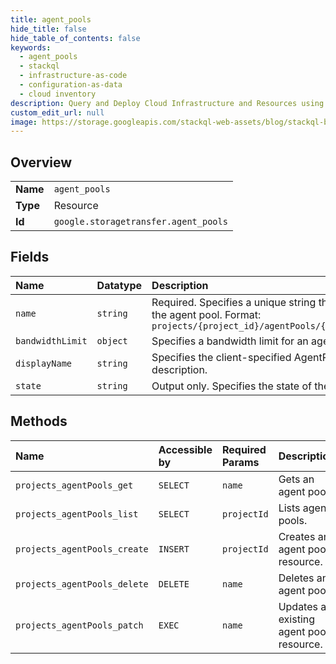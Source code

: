 ```yaml
---
title: agent_pools
hide_title: false
hide_table_of_contents: false
keywords:
  - agent_pools
  - stackql
  - infrastructure-as-code
  - configuration-as-data
  - cloud inventory
description: Query and Deploy Cloud Infrastructure and Resources using SQL
custom_edit_url: null
image: https://storage.googleapis.com/stackql-web-assets/blog/stackql-blog-post-featured-image.png
---
```

  
    

## Overview
<table><tbody>
<tr><td><b>Name</b></td><td><code>agent_pools</code></td></tr>
<tr><td><b>Type</b></td><td>Resource</td></tr>
<tr><td><b>Id</b></td><td><code>google.storagetransfer.agent_pools</code></td></tr>
</tbody></table>

## Fields
| Name | Datatype | Description |
|:-----|:---------|:------------|
| `name` | `string` | Required. Specifies a unique string that identifies the agent pool. Format: `projects/{project_id}/agentPools/{agent_pool_id}` |
| `bandwidthLimit` | `object` | Specifies a bandwidth limit for an agent pool. |
| `displayName` | `string` | Specifies the client-specified AgentPool description. |
| `state` | `string` | Output only. Specifies the state of the AgentPool. |
## Methods
| Name | Accessible by | Required Params | Description |
|:-----|:--------------|:----------------|:------------|
| `projects_agentPools_get` | `SELECT` | `name` | Gets an agent pool. |
| `projects_agentPools_list` | `SELECT` | `projectId` | Lists agent pools. |
| `projects_agentPools_create` | `INSERT` | `projectId` | Creates an agent pool resource. |
| `projects_agentPools_delete` | `DELETE` | `name` | Deletes an agent pool. |
| `projects_agentPools_patch` | `EXEC` | `name` | Updates an existing agent pool resource. |
